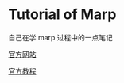 # Tutorial of Marp

自己在学 marp 过程中的一点笔记

[官方网站](https://marp.app/)

[官方教程](https://marpit.marp.app/)
